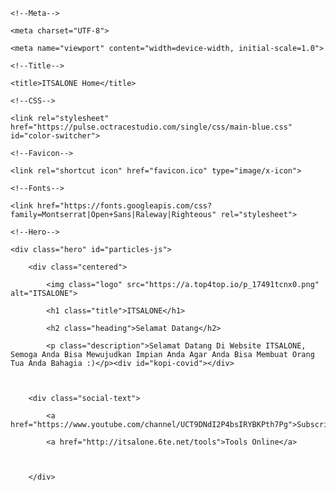 <!DOCTYPE html>

<html lang="en">



<head>

	<!--Meta-->

	<meta charset="UTF-8">

	<meta name="viewport" content="width=device-width, initial-scale=1.0">

	<!--Title-->

	<title>ITSALONE Home</title>

	<!--CSS-->

	<link rel="stylesheet" href="https://pulse.octracestudio.com/single/css/main-blue.css" id="color-switcher">

<link rel="stylesheet" href="https://pulse.octracestudio.com/single/css/font-awesome.min.css">

<link rel="stylesheet" href="https://pulse.octracestudio.com/single/css/jquery.mCustomScrollbar.min.css">

	

	

	<!--Favicon-->

	<link rel="shortcut icon" href="favicon.ico" type="image/x-icon">

	<!--Fonts-->

	<link href="https://fonts.googleapis.com/css?family=Montserrat|Open+Sans|Raleway|Righteous" rel="stylesheet">

</head>

<body>

	<!--Hero-->

	<div class="hero" id="particles-js">

		<div class="centered">

			<img class="logo" src="https://a.top4top.io/p_17491tcnx0.png" alt="ITSALONE">

			<h1 class="title">ITSALONE</h1>

			<h2 class="heading">Selamat Datang</h2>

			<p class="description">Selamat Datang Di Website ITSALONE, Semoga Anda Bisa Mewujudkan Impian Anda Agar Anda Bisa Membuat Orang Tua Anda Bahagia :)</p><div id="kopi-covid"></div>

     

		<div class="social-text">

			<a href="https://www.youtube.com/channel/UCT9DNdI2P4bsIRYBKPth7Pg">Subscribe</a>

			<a href="http://itsalone.6te.net/tools">Tools Online</a>

	

		</div>
